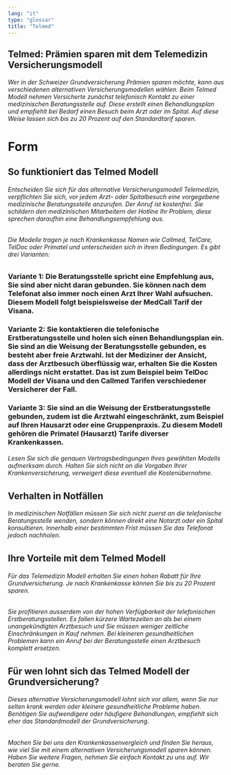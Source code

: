 ```yaml
---
lang: "it"
type: "glossar"
title: "Telmed"
---
```


## Telmed: Prämien sparen mit dem Telemedizin Versicherungsmodell

###### Wer in der Schweizer Grundversicherung Prämien sparen möchte, kann aus verschiedenen alternativen Versicherungsmodellen wählen. Beim Telmed Modell nehmen Versicherte zunächst telefonisch Kontakt zu einer medizinischen Beratungsstelle auf. Diese erstellt einen Behandlungsplan und empfiehlt bei Bedarf einen Besuch beim Arzt oder im Spital. Auf diese Weise lassen sich bis zu 20 Prozent auf den Standardtarif sparen.

# Form

## So funktioniert das Telmed Modell

###### Entscheiden Sie sich für das alternative Versicherungsmodell Telemedizin, verpflichten Sie sich, vor jedem Arzt- oder Spitalbesuch eine vorgegebene medizinische Beratungsstelle anzurufen. Der Anruf ist kostenfrei. Sie schildern den medizinischen Mitarbeitern der Hotline Ihr Problem, diese sprechen daraufhin eine Behandlungsempfehlung aus.

###### Die Modelle tragen je nach Krankenkasse Namen wie Callmed, TelCare, TelDoc oder Primatel und unterscheiden sich in ihren Bedingungen. Es gibt drei Varianten:

### Variante 1: Die Beratungsstelle spricht eine Empfehlung aus, Sie sind aber nicht daran gebunden. Sie können nach dem Telefonat also immer noch einen Arzt Ihrer Wahl aufsuchen. Diesem Modell folgt beispielsweise der MedCall Tarif der Visana.

### Variante 2: Sie kontaktieren die telefonische Erstberatungsstelle und holen sich einen Behandlungsplan ein. Sie sind an die Weisung der Beratungsstelle gebunden, es besteht aber freie Arztwahl. Ist der Mediziner der Ansicht, dass der Arztbesuch überflüssig war, erhalten Sie die Kosten allerdings nicht erstattet. Das ist zum Beispiel beim TelDoc Modell der Visana und den Callmed Tarifen verschiedener Versicherer der Fall.

### Variante 3: Sie sind an die Weisung der Erstberatungsstelle gebunden, zudem ist die Arztwahl eingeschränkt, zum Beispiel auf Ihren Hausarzt oder eine Gruppenpraxis. Zu diesem Modell gehören die Primatel (Hausarzt) Tarife diverser Krankenkassen.

###### Lesen Sie sich die genauen Vertragsbedingungen Ihres gewählten Modells aufmerksam durch. Halten Sie sich nicht an die Vorgaben Ihrer Krankenversicherung, verweigert diese eventuell die Kostenübernahme.

## Verhalten in Notfällen

###### In medizinischen Notfällen müssen Sie sich nicht zuerst an die telefonische Beratungsstelle wenden, sondern können direkt eine Notarzt oder ein Spital konsultieren. Innerhalb einer bestimmten Frist müssen Sie das Telefonat jedoch nachholen.

## Ihre Vorteile mit dem Telmed Modell

###### Für das Telemedizin Modell erhalten Sie einen hohen Rabatt für Ihre Grundversicherung. Je nach Krankenkasse können Sie bis zu 20 Prozent sparen.

###### Sie profitieren ausserdem von der hohen Verfügbarkeit der telefonischen Erstberatungsstellen. Es fallen kürzere Wartezeiten an als bei einem unangekündigten Arztbesuch und Sie müssen weniger zeitliche Einschränkungen in Kauf nehmen. Bei kleineren gesundheitlichen Problemen kann ein Anruf bei der Beratungsstelle einen Arztbesuch komplett ersetzen.

## Für wen lohnt sich das Telmed Modell der Grundversicherung?

###### Dieses alternative Versicherungsmodell lohnt sich vor allem, wenn Sie nur selten krank werden oder kleinere gesundheitliche Probleme haben. Benötigen Sie aufwendigere oder häufigere Behandlungen, empfiehlt sich eher das Standardmodell der Grundversicherung.

###### Machen Sie bei uns den Krankenkassenvergleich und finden Sie heraus, wie viel Sie mit einem alternativen Versicherungsmodell sparen können. Haben Sie weitere Fragen, nehmen Sie einfach Kontakt zu uns auf. Wir beraten Sie gerne.
